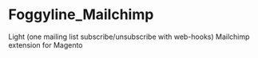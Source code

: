 Foggyline_Mailchimp
===================

Light (one mailing list subscribe/unsubscribe with web-hooks) Mailchimp extension for Magento
